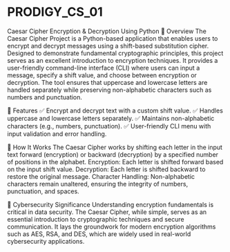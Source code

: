 # PRODIGY_CS_01
Caesar Cipher Encryption & Decryption Using Python
🔐 Overview
The Caesar Cipher Project is a Python-based application that enables users to encrypt and decrypt messages using a shift-based substitution cipher. Designed to demonstrate fundamental cryptographic principles, this project serves as an excellent introduction to encryption techniques. It provides a user-friendly command-line interface (CLI) where users can input a message, specify a shift value, and choose between encryption or decryption. The tool ensures that uppercase and lowercase letters are handled separately while preserving non-alphabetic characters such as numbers and punctuation.

🔹 Features
✅ Encrypt and decrypt text with a custom shift value.
✅ Handles uppercase and lowercase letters separately.
✅ Maintains non-alphabetic characters (e.g., numbers, punctuation).
✅ User-friendly CLI menu with input validation and error handling.

🔹 How It Works
The Caesar Cipher works by shifting each letter in the input text forward (encryption) or backward (decryption) by a specified number of positions in the alphabet.
Encryption: Each letter is shifted forward based on the input shift value.
Decryption: Each letter is shifted backward to restore the original message.
Character Handling: Non-alphabetic characters remain unaltered, ensuring the integrity of numbers, punctuation, and spaces.

🔹 Cybersecurity Significance
Understanding encryption fundamentals is critical in data security. The Caesar Cipher, while simple, serves as an essential introduction to cryptographic techniques and secure communication. It lays the groundwork for modern encryption algorithms such as AES, RSA, and DES, which are widely used in real-world cybersecurity applications.
